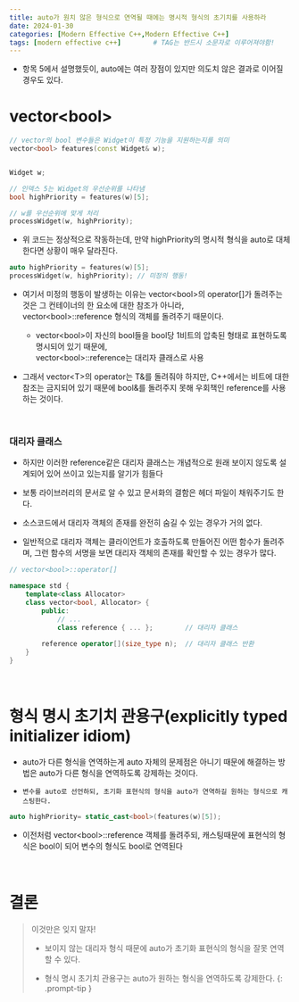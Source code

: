 ```yaml
---
title: auto가 원치 않은 형식으로 연역될 때에는 명시적 형식의 초기치를 사용하라
date: 2024-01-30
categories: [Modern Effective C++,Modern Effective C++]
tags: [modern effective c++]		# TAG는 반드시 소문자로 이루어져야함!
---
```


* 항목 5에서 설명했듯이, auto에는 여러 장점이 있지만 의도치 않은 결과로 이어질 경우도 있다.

# vector\<bool>

```c++
// vector의 bool 변수들은 Widget이 특정 기능을 지원하는지를 의미
vector<bool> features(const Widget& w);


Widget w;

// 인덱스 5는 Widget의 우선순위를 나타냄
bool highPriority = features(w)[5];

// w를 우선순위에 맞게 처리
processWidget(w, highPriority);
```


* 위 코드는 정상적으로 작동하는데, 만약 highPriority의 명시적 형식을 auto로 대체한다면 상황이 매우 달라진다.

```c++
auto highPriority = features(w)[5];
processWidget(w, highPriority); // 미정의 행동!
```

* 여기서 미정의 행동이 발생하는 이유는 vector\<bool>의 operator[]가 돌려주는 것은 그 컨테이너의 한 요소에 대한 참조가 아니라,
<br> vector\<bool>::reference 형식의 객체를 돌려주기 때문이다.

  * vector\<bool>이 자신의 bool들을 bool당 1비트의 압축된 형태로 표현하도록 명시되어 있기 때문에,
  <br>vector\<bool>::reference는 대리자 클래스로 사용

* 그래서 vector\<T>의 operator는 T&를 돌려줘야 하지만, C++에서는 비트에 대한 참조는 금지되어 있기 때문에 bool&를 돌려주지 못해 우회책인 reference를 사용하는 것이다.

<br>

### 대리자 클래스

* 하지만 이러한 reference같은 대리자 클래스는 개념적으로 원래 보이지 않도록 설계되어 있어 쓰이고 있는지를 알기가 힘들다

* 보통 라이브러리의 문서로 알 수 있고 문서화의 결함은 헤더 파일이 채워주기도 한다.

* 소스코드에서 대리자 객체의 존재를 완전히 숨길 수 있는 경우가 거의 없다.

* 일반적으로 대리자 객체는 클라이언트가 호출하도록 만들어진 어떤 함수가 돌려주며, 그런 함수의 서명을 보면 대리자 객체의 존재를 확인할 수 있는 경우가 많다.

```c++
// vector<bool>::operator[]

namespace std {
    template<class Allocator>
    class vector<bool, Allocator> {
        public:
            // ...
            class reference { ... };        // 대리자 클래스
        
        reference operator[](size_type n);  // 대리자 클래스 반환
    }
}
```

<br>

# 형식 명시 초기치 관용구(explicitly typed initializer idiom)

* auto가 다른 형식을 연역하는게 auto 자체의 문제점은 아니기 때문에 해결하는 방법은 auto가 다른 형식을 연역하도록 강제하는 것이다.

* `변수를 auto로 선언하되, 초기화 표현식의 형식을 auto가 연역하길 원하는 형식으로 캐스팅한다.`

```c++
auto highPriority= static_cast<bool>(features(w)[5]);
```

* 이전처럼 vector\<bool>::reference 객체를 돌려주되, 캐스팅때문에 표현식의 형식은 bool이 되어 변수의 형식도 bool로 연역된다

<Br>

# **결론**

> 이것만은 잊지 말자!
> * 보이지 않는 대리자 형식 때문에 auto가 초기화 표현식의 형식을 잘못
> 연역할 수 있다.
>
> * 형식 명시 초기치 관용구는 auto가 원하는 형식을 연역하도록 강제한다.
> {: .prompt-tip }
